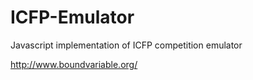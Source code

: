 ICFP-Emulator
=============

Javascript implementation of ICFP competition emulator

http://www.boundvariable.org/
